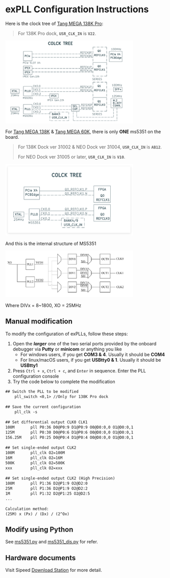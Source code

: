 # exPLL Configuration Instructions
Here is the clock tree of [Tang MEGA 138K Pro](https://wiki.sipeed.com/hardware/en/tang/tang-mega-138k/mega-138k-pro.html):
> For 138K Pro dock,  **`USR_CLK_IN`** is **`V22`**.

<img src="images/138K_CLKTREE.png" width=400> 

For [Tang MEGA 138K](https://wiki.sipeed.com/hardware/en/tang/tang-mega-138k/mega-138k.html) & [Tang MEGA 60K](https://wiki.sipeed.com/hardware/en/tang/tang-mega-138k/mega-60k.html), there is only **ONE** ms5351 on the board.
> For 138K Dock ver 31002 & NEO Dock ver 31004, **`USR_CLK_IN`** is **`AB12`**.
>
> For NEO Dock ver 31005 or later,  **`USR_CLK_IN`** is **`V10`**.

<img src="images/NEO_CLKTREE.png" width=400>  


And this is the internal structure of MS5351

<img src="images/MS5351_internal.png" width=400>  

Where DIVx = 8~1800, XO = 25MHz

## Manual modification

To modify the configuration of exPLLs, follow these steps:
1. Open the ***larger*** one of the two serial ports provided by the onboard debugger via **Putty** or **minicom** or anything you like
    - For windows users, if you get **COM3 & 4**. Usually it should be **COM4**
    - For linux/macOS users, if you get **USBtty0 & 1**. Usually it should be **USBtty1**
2. Press `Ctrl + x`, `Ctrl + c`, and `Enter` in sequence. Enter the PLL configuration console
3. Try the code below to complete the modification
```
## Switch the PLL to be modified
    pll_switch <0,1> //Only for 138K Pro dock

## Save the current configuration
    pll_clk -s
   
## Set differential output CLK0 CLK1
100M       pll P0:36 D0@P0:9 D1@P0:9 O0@D0:0,0 O1@D0:0,1
125M       pll P0:30 D0@P0:6 D1@P0:6 O0@D0:0,0 O1@D0:0,1
156.25M    pll P0:25 D0@P0:4 D1@P0:4 O0@D0:0,0 O1@D0:0,1

## Set single-ended output CLK2
100M       pll_clk O2=100M
16M        pll_clk O2=16M
500K       pll_clk O2=500K
xxx        pll_clk O2=xxx

## Set single-ended output CLK2 (High Precision)
100M       pll P1:36 D2@P1:9 O2@D2:0
25M        pll P1:36 D2@P1:9 O2@D2:2
1M         pll P1:32 D2@P1:25 O2@D2:5
...

Calculation method:
(25M) x (Px) / (Dx) / (2^Ox)
```
## Modify using Python
See [ms5351.py](python/ms5351.py) and [ms5351_dis.py](python/ms5351_dis.py) for refer.

## Hardware documents
Visit Sipeed [Download Station](https://dl.sipeed.com/shareURL/TANG) for more detail.
